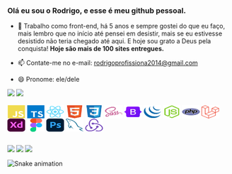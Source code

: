 ### Olá eu sou o Rodrigo, e esse é meu github pessoal.

- 🔭 Trabalho como front-end, há 5 anos e sempre 
gostei do que eu faço, mais lembro que no início até pensei 
em desistir, mais se eu estivesse desistido não teria chegado até aqui. 
E hoje sou grato a Deus pela conquista! 
<b>Hoje são mais de 100 sites entregues.</b>

- 📫 Contate-me no e-mail: rodrigoprofissiona2014@gmail.com
- 😄 Pronome: ele/dele



<div align="left">
  <img height="180em" src="https://github-readme-stats.vercel.app/api?username=frontrgomes&show_icons=true&theme=dark&include_all_commits=true&count_private=true"/>
  <img height="180em" src="https://github-readme-stats.vercel.app/api/top-langs/?username=frontrgomes&layout=compact&langs_count=7&theme=dark"/>
</div>
<div style="display: inline_block"><br>
  <img align="center" alt="Rodrigo-Js" height="30" width="40" src="https://raw.githubusercontent.com/devicons/devicon/master/icons/javascript/javascript-plain.svg">
  <img align="center" alt="Rodrigo-Ts" height="30" width="40" src="https://raw.githubusercontent.com/devicons/devicon/master/icons/typescript/typescript-plain.svg">
  <img align="center" alt="Rodrigo-React" height="30" width="40" src="https://raw.githubusercontent.com/devicons/devicon/master/icons/react/react-original.svg">
  <img align="center" alt="Rodrigo-HTML" height="30" width="40" src="https://raw.githubusercontent.com/devicons/devicon/master/icons/html5/html5-original.svg">
  <img align="center" alt="Rodrigo-CSS" height="30" width="40" src="https://raw.githubusercontent.com/devicons/devicon/master/icons/css3/css3-original.svg">
  <img align="center" alt="Rodrigo" height="30" width="40" src="https://raw.githubusercontent.com/devicons/devicon/master/icons/sass/sass-original.svg">
  <img align="center" alt="Rodrigo" height="30" width="40" src="https://raw.githubusercontent.com/devicons/devicon/master/icons/bootstrap/bootstrap-original.svg">
  <img align="center" alt="Rodrigo" height="30" width="40" src="https://raw.githubusercontent.com/devicons/devicon/master/icons/jquery/jquery-original.svg">
<img align="center" alt="Rodrigo" height="30" width="40" src="https://raw.githubusercontent.com/devicons/devicon/master/icons/nodejs/nodejs-original.svg">
<img align="center" alt="Rodrigo" height="30" width="40" src="https://raw.githubusercontent.com/devicons/devicon/master/icons/php/php-original.svg">
  <img align="center" alt="Rodrigo" height="30" width="40" src="https://raw.githubusercontent.com/devicons/devicon/master/icons/laravel/laravel-original.svg">
  <img align="center" alt="Rodrigo" height="30" width="40" src="https://raw.githubusercontent.com/devicons/devicon/master/icons/xd/xd-original.svg">
   <img align="center" alt="Rodrigo" height="30" width="40" src="https://raw.githubusercontent.com/devicons/devicon/master/icons/figma/figma-original.svg">
  <img align="center" alt="Rodrigo" height="30" width="40" src="https://raw.githubusercontent.com/devicons/devicon/master/icons/photoshop/photoshop-original.svg">
<img align="center" alt="Rodrigo" height="30" width="40" src="https://raw.githubusercontent.com/devicons/devicon/master/icons/mysql/mysql-original.svg">
<img align="center" alt="Rodrigo" height="30" width="40" src="https://raw.githubusercontent.com/devicons/devicon/master/icons/redux/redux-original.svg">
 

</div>
  
  ##
 
<div> 

  <a href="https://instagram.com/rgomes.2022/" target="_blank"><img src="https://img.shields.io/badge/-Instagram-%23E4405F?style=for-the-badge&logo=instagram&logoColor=white" target="_blank"></a>
  <a href = "mailto:rodrigoprofissiona2014@gmail.com"><img src="https://img.shields.io/badge/-Gmail-%23333?style=for-the-badge&logo=gmail&logoColor=white" target="_blank"></a>
  <a href="https://www.linkedin.com/in/rodrigo-gomes-5ab295a5" target="_blank"><img src="https://img.shields.io/badge/-LinkedIn-%230077B5?style=for-the-badge&logo=linkedin&logoColor=white" target="_blank"></a> 
 
  ![Snake animation](https://github.com/frontrgomes/frontrgomes/blob/output/github-contribution-grid-snake.svg)
 
</div>

